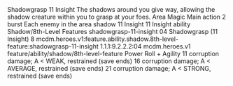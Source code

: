 <ability>
  <name>Shadowgrasp</name>
  <cost>11 Insight</cost>
  <flavor>The shadows around you give way, allowing the shadow creature within you to grasp at your foes.</flavor>
  <keywords>
    <keyword>Area</keyword>
    <keyword>Magic</keyword>
  </keywords>
  <type>Main action</type>
  <distance>2 burst</distance>
  <target>Each enemy in the area</target>
  <metadata>
    <class>shadow</class>
    <cost>11 Insight</cost>
    <cost_amount>11</cost_amount>
    <cost_resource>Insight</cost_resource>
    <feature_type>ability</feature_type>
    <file_dpath>Shadow/8th-Level Features</file_dpath>
    <item_id>shadowgrasp-11-insight</item_id>
    <item_index>04</item_index>
    <item_name>Shadowgrasp (11 Insight)</item_name>
    <level>8</level>
    <scc>mcdm.heroes.v1:feature.ability.shadow.8th-level-feature:shadowgrasp-11-insight</scc>
    <scdc>1.1.1:9.2.2.2:04</scdc>
    <source>mcdm.heroes.v1</source>
    <type>feature/ability/shadow/8th-level-feature</type>
  </metadata>
  <effects>
    <effect type="roll">
      <roll>Power Roll + Agility</roll>
      <t1>11 corruption damage; A &lt; WEAK, restrained (save ends)</t1>
      <t2>16 corruption damage; A &lt; AVERAGE, restrained (save ends)</t2>
      <t3>21 corruption damage; A &lt; STRONG, restrained (save ends)</t3>
    </effect>
  </effects>
</ability>
